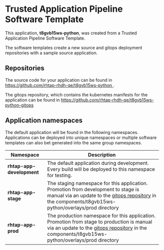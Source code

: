 # Trusted Application Pipeline Software Template

This application, **t8gvb15ws-python**, was created from a Trusted Application Pipeline Software Template.

The software templates create a new source and gitops deployment repositories with a sample source application. 

## Repositories

The source code for your application can be found in [https://github.com/rhtap-rhdh-qe/t8gvb15ws-python ](https://github.com/rhtap-rhdh-qe/t8gvb15ws-python ).
 
The gitops repository, which contains the kubernetes manifests for the application can be found in 
[https://github.com/rhtap-rhdh-qe/t8gvb15ws-python-gitops ](https://github.com/rhtap-rhdh-qe/t8gvb15ws-python-gitops ) 

## Application namespaces 

The default application will be found in the following namespaces. Applications can be deployed into unique namespaces or multiple software templates can also bet generated into the same group namespaces.  

|  Namespace   |  Description   |  
| -------- | -------- |   
| **rhtap-app-development** | The default application during development. Every build will be deployed to this namespace for testing. | 
| **rhtap-app-stage** | The staging namespace for this application. Promotion from development to stage is manual via an update to the [gitops repository](https://github.com/rhtap-rhdh-qe/t8gvb15ws-python-gitops ) in the components/t8gvb15ws-python/overlays/prod directory |  
| **rhtap-app-prod** | The production namespace for this application. Promotion from stage to production is manual via an update to the [gitops repository](https://github.com/rhtap-rhdh-qe/t8gvb15ws-python-gitops ) in the components/t8gvb15ws-python/overlays/prod directory | 